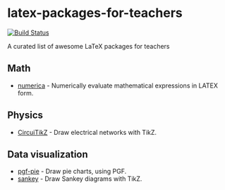 # latex-packages-for-teachers

[![Build Status](https://www.travis-ci.com/maphy-psd/latex-packages-for-teachers.svg)](https://www.travis-ci.com/maphy-psd/latex-packages-for-teachers)

A curated list of awesome LaTeX packages for teachers


## Math
-   [numerica](https://www.ctan.org/pkg/numerica) - Numerically evaluate mathematical expressions in LATEX form.

## Physics
-   [CircuiTikZ](https://www.ctan.org/pkg/circuitikz) - Draw electrical networks with TikZ.

## Data visualization
-   [pgf-pie](https://www.ctan.org/pkg/pgf-pie) - Draw pie charts, using PGF.
-   [sankey](https://www.ctan.org/pkg/sankey) - Draw Sankey diagrams with TikZ.
